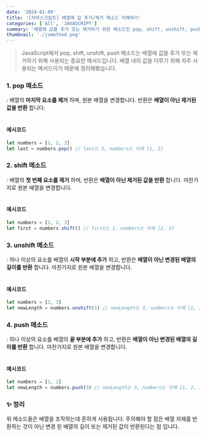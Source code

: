 ```yaml
---
date: '2024-01-09'
title: '[자바스크립트] 배열에 값 추가/제거 메소드 이해하기'
categories: ['All', 'JAVASCRIPT']
summary: '배열에 값을 추가 또는 제거하기 위한 메소드인 pop, shift, unshift, push 메소드에 대해 알아보겠습니다.'
thumbnail: './jsmethod.png'
---
```


> JavaScript에서 pop, shift, unshift, push 메소드는 배열에 값을 추가 또는 제거하기 위해 사용되는 중요한 메서드입니다. 배열 내의 값을 다루기 위해 자주 사용되는 메서드이기 때문에 정리해봤습니다.

### 1. pop 메소드

: 배열의 **마지막 요소를 제거** 하며, 원본 배열을 변경합니다. 반환은 **배열이 아닌 제거된 값을 반환** 합니다.
<br/>
<br/>

#### **예시코드**

```javascript
let numbers = [1, 2, 3]
let last = numbers.pop() // last는 3, numbers는 이제 [1, 2]
```

### 2. shift 메소드

: 배열의 **첫 번째 요소를 제거** 하며, 반환은 **배열이 아닌 제거된 값을 반환** 합니다. 마찬가지로 원본 배열을 변경합니다.
<br/>
<br/>

#### **예시코드**

```javascript
let numbers = [1, 2, 3]
let first = numbers.shift() // first는 1, numbers는 이제 [2, 3]
```

### 3. unshift 메소드

: 하나 이상의 요소를 배열의 **시작 부분에 추가** 하고, 반환은 **배열이 아닌 변경된 배열의 길이를 반환** 합니다. 마찬가지로 원본 배열을 변경합니다.
<br/>
<br/>

#### **예시코드**

```javascript
let numbers = [2, 3]
let newLength = numbers.unshift(1) // newLength는 3, numbers는 이제 [1, 2, 3]
```

### 4. push 메소드

: 하나 이상의 요소를 배열의 **끝 부분에 추가** 하고, 반환은 **배열이 아닌 변경된 배열의 길이를 반환** 합니다. 마찬가지로 원본 배열을 변경합니다.
<br/>
<br/>

#### **예시코드**

```javascript
let numbers = [1, 2]
let newLength = numbers.push(3) // newLength는 3, numbers는 이제 [1, 2, 3]
```

### ✨ 정리

위 메소드들은 배열을 조작하는데 흔하게 사용됩니다. 주의해야 할 점은 배열 자체를 반환하는 것이 아닌 변경 된 배열의 길이 또는 제거된 값이 반환된다는 점 입니다.

